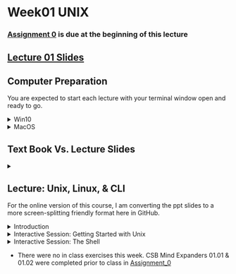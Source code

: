 # Week01 UNIX

### [Assignment 0](https://github.com/tamucc-comp-bio-2020/classroom_repo/blob/master/assignments/assignment_0.md) is due at the beginning of this lecture

## [Lecture 01 Slides](Week01_files/Lecture01_WelcomeToTheMatrix.pdf)

## Computer Preparation

You are expected to start each lecture with your terminal window open and ready to go.

<details><summary>Win10</summary>
<p>

  * If the Ubuntu app is not installed, then follow [these instructions](https://github.com/cbirdlab/wlsUBUNTU_settings/blob/master/InstallLinuxOnWindows_Automated.pdf)
  
  * Log into your Ubuntu terminal.  _We will not use `gitbash` unless you can't get Ubuntu running._ After logging in, You are in your home directory. 
  
  * If you are using an Ubuntu terminal that hasn't been setup (you'll know because it will ask you to create a new user name and password) or you notice odd cursor behavior when editing text in the terminal, then run the following code:
  
    ```bash
    git clone https://github.com/cbirdlab/wlsUBUNTU_settings.git
    . ./wlsUBUNTU_settings/updateSettings.bash
    rm -rf wlsUBUNTU_settings
    ```
    
  * If the `CSB` directory does not exist in your home directory (check with `ls`), then run the following code to clone the `CSB` repository into your home directory:
  
    ```bash
    git clone https://github.com/CSB-book/CSB.git
    ```

  * It's always a good idea to keep your apps in `Ubuntu` up to date. _The first time you do this, it could take a long time to finish. After that, if you do this when you log in, it should go quickly._
    ```bash
    sudo apt update
    sudo apt upgrade
    ```

</p>
</details>

<details><summary>MacOS</summary>
<p>
 
  * Open a terminal window
  
  * Consider installing [homebrew](https://brew.sh/).  You will be able to use homebrew to install linux software, such as `tree`, which is used in the slide show.
  
  * If the `CSB` directory does not exist in your home directory (check with `ls`), then run the following code to clone the `CSB` repository into your home directory:
  
    ```bash
    git clone https://github.com/CSB-book/CSB.git
    ```
    
</p>
</details>


## Text Book Vs. Lecture Slides

<details><summary> </summary>
<p>

* The [**Lecture_01 Slides**](Week01_files/Lecture01_WelcomeToTheMatrix.pdf) closely follow the book but there is some additional information that is not provided in the book (and vice versa). In the lecture slides, the `code blocks` are represented by green text on a black background, mimicking the terminal.

</p>
</details>


## Lecture: Unix, Linux, & CLI

For the online version of this course, I am converting the ppt slides to a more screen-splitting friendly format here in GitHub.

<details><summary>Introduction</summary>
<p>

### [Linux](https://en.wikipedia.org/wiki/Linux) is a Free & Open Source Version of the [UNIX](https://en.wikipedia.org/wiki/Unix) Operating System

![Common Operating Systems](Week01_files/os.png)

* An [operating system](https://en.wikipedia.org/wiki/Operating_system) is the primary interface between you and the computer

* [Open source](https://en.wikipedia.org/wiki/Open_source) is a decentralized development model where all aspects of a project are viewable and generally free to use

* Linux is free

  * [Supercomputers](https://en.wikipedia.org/wiki/Supercomputer) typically use it

  * Useful text manipulation tools

---

### The 2 Primary Methods of Interfacing with Computers

#### 1. Graphical User Interface ([GUI](https://en.wikipedia.org/wiki/Graphical_user_interface))

A mouse or you finger is used to interface with images on a screen.

![](Week01_files/mouse.png)

![](Week01_files/gui.png)


#### 2. Command-line Interface ([CLI](https://en.wikipedia.org/wiki/Command-line_interface))

A keyboard is used to type commands into the computer and computer gives feedback on the screen.

![](Week01_files/keyboard.png)

![](Week01_files/cli.png)

---

### Why use CLI Linux?

![](Week01_files/morpheus.png)

* Free

* Automation

* Flexibility

* Powerful

* Designed for developers

* Supercomputers use it

* Many software tools for biologists

* Large body of support online

---

### The [UNIX Philosophy](https://en.wikipedia.org/wiki/Unix_philosophy)

![](Week01_files/unixguys.png)
![](Week01_files/unixphilosophy.png)

![](Week01_files/pipeline.png)

* One program ([command](https://en.wikipedia.org/wiki/List_of_Unix_commands)) does one thing

* All programs accept input as a text stream and output a modified [text stream](https://en.wikipedia.org/wiki/Standard_streams)

* Programs can be linked together into serial [pipelines](https://en.wikipedia.org/wiki/Pipeline_(Unix)) to achieve complex results

---

### Documentation of Linux CLI Pipelines Facilitate Scientific Reproducibility and Long-Term Efficiency

Comparison of GUI and CLI for manipulating data

![](Week01_files/guiVScli.png)

---


</p>
</details>

<details><summary>Interactive Session: Getting Started with Unix</summary>
<p>

### Open A Terminal Window

WIN10:  Search Ubuntu

![](Week01_files/open_ubuntu-terminal.png)

MacOS: Search Terminal

![](Week01_files/open_mac-terminal.png)

---

### The [Directory Structure](https://en.wikipedia.org/wiki/Directory_structure) is the Organization of Files and Folders (aka Directories) In Your Computer

WIN10 File Explorer

![](Week01_files/win10_file-explorer.png)

Ubuntu Terminal

![](Week01_files/ubuntu_terminal.png)

The CLI forces you to start memorizing where your files are and what they are named. This causes 95% of the difficulties in learning CLI, so start memorizing to your directory structure.  It is also a good idea to be deliberate and organized when creating new directories and files.

We will use [code blocks](https://en.wikipedia.org/wiki/Block_(programming)) to let you know when and what to type into your CLI. Here, please enter the commands `pwd` and then `ls` into your terminal.

```bash
pwd
ls
```

`pwd` lists the present working directory

`ls` lists the contents of the present working directory

Pro tip: clear the screen with `ctrl + L` keystroke

---

### Unix/Linux Command Line Terminology

The [path](https://en.wikipedia.org/wiki/Path_(computing)) is the address of a file or directory in the directory structure

![](Week01_files/cli_terms.png)

---

### Some Notable Directories (do not modify files here)

`/bin` contains several basic commands

`/dev` Contains the files connecting to devices such as the keyboard, mouse, and screen

`/etc`Contains configuration files

`/tmp` Contains temporary files

Try using `ls` to view these directories

```bash
ls /bin
ls /dev
ls /etc
ls /tmp
```

---

### Your Home Directory

`/<username>/home` is the directory where you are expected to create and maintain your directories and files.

  * Note that `<username>` is a place holder for your username on your computer
  
  * Starting directory upon login

  * Specific to user

  * Place for personal files, dirs, programs, downloads etc

`$HOME` is a [variable](https://en.wikipedia.org/wiki/Variable_(computer_science)) that contains the path to your home directory

  * A variable stores information

  * Always preceded by a `$` after it is created

  * `$HOME` is an environmental variable created by the operating system and `bash`
  
  * a shortcut for `$HOME` is the `~` character located at the upper left of your keyboard

```bash
echo $HOME
pwd
ls
ls $HOME
ls ~
```

---

### The Directory Tree

![](Week01_files/dir_tree.png)

The directory tree is a map of the directories and files on your computers hard drives and/or solid state drives

If you have Ubuntu or a Mac with `homebrew` or some other linux package manger, you can install `tree` to view portions of your directory tree in "tree" format.

```bash
# this is a comment, as indicated by the # at the beginning of the line.  Do not type it into your terminal
# Ubuntu Only
sudo apt install tree

# Mac with homebrew only
brew install tree
```

We just installed the `tree` command (or app) from the internet to your computer.  If you were not able to do this because you did not install `homebrew` on your mac, it is ok. `tree` is not a critical command

```bash
# this will only work if you have tree installed, it is just an example so do not worry if you do not have it
cd ~
tree CSB
tree -L 1 CSB
tree -L 2 CSB
man tree
```

The `man` command is nearly universal in displaying the manual for "commands" such as `tree`. Use the `q` keystroke to exit the manual for tree.

---

### The `CSB/unix` [Repository](https://en.wikipedia.org/wiki/Repository_(version_control))

Our primary text book, [Computing Skills for Biologists](https://computingskillsforbiologists.com/), provides a rich assortment of resources for you.  Most of these resources are contained in a GitHub repository that you have cloned into your home directory.  This is the `CSB` directory. 

The `CSB` directory is organized by topic, with subdirectories dedicated to different chapters.  The directory for chapter 1 is `CSB/unix`.

`CSB/unix/data` Contains data for examples and exercises

`CSB/unix/installation` Contains instructions for installing software for this chapter

`CSB/unix/sandbox` Dir where we work and experiment

`CSB/unix/solutions` Solutions in code (`bash`) pseudocode (plain English) for your consultation when you get stuck with an exercise

```bash
# I am adding the 'cd ~' command to make sure you are in your home dir before running the 'ls' commands
cd ~
ls CSB/unix/
ls CSB/unix/data
ls CSB/unix/installation
ls CSB/unix/sandbox
ls CSB/unix/solutions
```

---

</p>
</details>

<details><summary>Interactive Session: The Shell</summary>
<p>

### The [Shell](https://en.wikipedia.org/wiki/Shell_(computing))

* The shell is software that controls the [operating system kernel](https://en.wikipedia.org/wiki/Kernel_(operating_system)) and is accessed through a terminal window

* The shell we are using in Ubuntu and MacOS is called `bash`, or Born Again Shell

* `bash` is a [shell scripting](https://en.wikipedia.org/wiki/Shell_script) computer language

* The commands we have been using are `bash` commands which allow us to control the operating system

The image below shows the [command prompt](https://en.wikipedia.org/wiki/Command-line_interface#Command_prompt) on my computer. Below the picture, we decode some of the information for you.

![](Week01_files/cmd_prompt.png)

`$` Indicates the terminal is ready  to accept commands

`~` Indicates where I am, the home dir

`LAPTOP-URSOLRPO` is the name of my laptop (very creative, am I right?!)

`cbird` is my user name

The rest is not important right now, but if you are dying to know, the `(base)` is there because I have [anaconda](https://www.anaconda.com/) running to manage [python](https://en.wikipedia.org/wiki/Python_(programming_language)). If I turn off anaconda, then the `(base)` will go away.

---

### Bash Keyboard Shortcuts

*`↑`*	Scroll through previous commands

*`Tab`*	autocomplete command, dir, or file name. if you hit tab and nothing happens there are either multiple matches or 0 matches

*`Tab,Tab`*	 show matches

![](Week01_files/keyboard_shortcuts.png)

Go ahead and try some of these in your terminal. 

Note that I have created a [Linux Cheat Sheet](https://github.com/tamucc-comp-bio-2020/classroom_repo/blob/master/resources/CheatSheetLinux_8-12-2016.pdf)to help you with common `bash` commands and keyboard shortcuts.  I encourage you to print this out on a single sheet of paper, both sides, for your reference.

---

### `bash` Command Syntax

Let us consider the following command:

```bash
# be sure to type the following commands into your terminal, but not this message
cal
cal 2020
cal -j
cal --julian
cal -j 2020
```

_Note: `ctrl + c` will stop a command if it is taking too long to complete_

* Bash _*commands*_ like `cal` are programs that follow the UNIX philosophy.

* _*Arguments*_ like `2020` are essentially options, order usually matters and some commands require particular arguments. For example, `cp` or copy requires at least which file to copy and where to copy it, in that order

* `-j` is an _*option*_, in this case it means Julian calendar

  * `--julian` is the same as `–j`, options that are words are _always_ preceded by two dashes

---

### Getting Help with `bash`

#### 1. Use an internet search with your favorite search engine if you know what you want to do, but do not know the command

Example search terms: `bash <english description of what you want to do>`

Do not be afraid to modify and try different english descriptions if you do not succeed in the first search


#### 2. Use the `man` command if you know the command but are not sure of the options and arguments

```bash
man cal
```  

_scroll with arrow keys and `q` will get you out of the manual_

All manuals in unix/linux follow the same format:

`NAME`
` <name and brief descrip>`
 
`SYNOPSIS`
` <examples of how to run>`
 
`DESCRIPTION`
` <detailed description>`
` <list of arguments/options>`

---

### Changing Directories (`cd`)

```
# move up to parent directory
cd ..

# show path to present working directory
pwd

# move to root dir
cd /
pwd

# go back to previous dir
cd -
pwd

# go to the home dir
cd ~
pwd

# show present working dir contents
ls

# show dir contents with more details
ls -l

# show dir contents with more details, sorted by *t*ime in *r*everse order with *h*uman readable file sizes.
ls -ltrh
```

_Note:  single letter options can typically be combined together, `-l –t –r -h`  =  `-ltrh`_





</p>
</details>



* There were no in class exercises this week. CSB Mind Expanders 01.01 & 01.02 were completed prior to class in [Assignment_0](https://github.com/tamucc-comp-bio-2020/classroom_repo/blob/master/assignments/assignment_0.md)

<!-- 

## HOMEWORK
* [Assignment_1, Due 09/13](https://github.com/tamucc-comp-bio/fall_2019/blob/master/assignments/assignment_1.md)
* [Graduate Student Course Project Ideas, Due 09/13](https://forms.office.com/Pages/ResponsePage.aspx?id=8frLNKZngUepylFOslULZlFZdbyVx8RLiPt1GobhHnlUOUo2UVRUMVgwTUlQMlpUQzUzOTIzME9LNi4u)

-->
